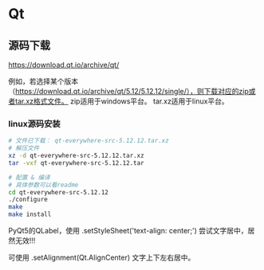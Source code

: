 # Qt

## 源码下载
https://download.qt.io/archive/qt/

例如，若选择某个版本（https://download.qt.io/archive/qt/5.12/5.12.12/single/），则下载对应的zip或者tar.xz格式文件。
zip适用于windows平台。
tar.xz适用于linux平台。

### linux源码安装
```bash
# 文件已下载： qt-everywhere-src-5.12.12.tar.xz
# 解压文件
xz -d qt-everywhere-src-5.12.12.tar.xz
tar -vxf qt-everywhere-src-5.12.12.tar

# 配置 & 编译
# 具体参数可以看readme
cd qt-everywhere-src-5.12.12
./configure
make
make install
```

    
PyQt5的QLabel，使用 .setStyleSheet('text-align: center;') 尝试文字居中，居然无效!!!

可使用 .setAlignment(Qt.AlignCenter) 文字上下左右居中。

